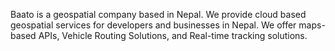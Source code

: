 Baato is a geospatial company based in Nepal. We provide cloud based geospatial services for developers and businesses in Nepal. We offer maps-based APIs, Vehicle Routing Solutions, and Real-time tracking solutions.
